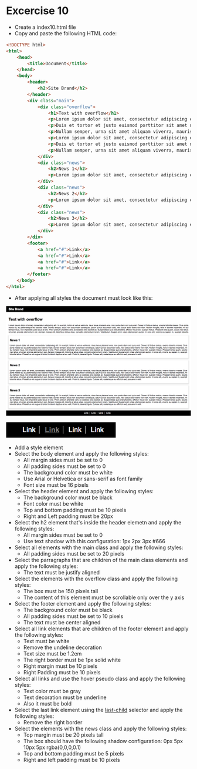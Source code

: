 # Excercise 10

* Create a index10.html file
* Copy and paste the following HTML code:

```html
<!DOCTYPE html>
<html>
    <head>
        <title>Document</title>
    </head>
    <body>
        <header>
            <h2>Site Brand</h2>
        </header>
        <div class="main">
            <div class="overflow">
                <h1>Text with overflow</h1>
                <p>Lorem ipsum dolor sit amet, consectetur adipiscing elit. In suscipit, tortor et varius vehicula, risus lacus placerat eros, non porta diam orci quis erat. Donec id finibus metus, viverra lobortis massa. Duis porta mattis ex, eu pellentesque leo lobortis vitae. Donec tempor, lacus non accumsan consequat, ipsum purus accumsan odio, nec luctus dolor libero non nibh. Nullam fringilla, felis in laoreet imperdiet, mi dui tempor risus, non imperdiet justo lacus id orci. Proin pretium pharetra velit, ac sodales eros laoreet ac. Suspendisse quis erat pharetra, efficitur risus non, suscipit metus. Praesent eros quam, iaculis nec tellus sit amet, gravida elementum est. Aenean massa elit, lobortis a tellus vitae, convallis elementum lorem. Vestibulum feugiat enim vitae ullamcorper auctor. In eros elit, viverra eu sapien in, suscipit lobortis tellus. Phasellus vel augue id tortor tincidunt dapibus et eu velit. Proin id placerat ligula. Duis ex elit, scelerisque eu efficitur sed, posuere in velit.</p>
                <p>Duis et tortor et justo euismod porttitor sit amet nec magna. Etiam faucibus ante a sagittis convallis. Sed luctus, ipsum non viverra vestibulum, urna nunc posuere ipsum, ac maximus purus lacus luctus urna. Cras ac ipsum id sem feugiat elementum ac eu est. Suspendisse sed urna quis lacus fringilla bibendum vel lacinia nunc. Vivamus ut libero et leo auctor pretium nec id diam. Suspendisse facilisis nisi et rutrum euismod. Aliquam pharetra vulputate nunc, non aliquet urna scelerisque eu. Integer id tortor lorem. Praesent placerat tincidunt eros, id tristique nisi accumsan ut. Fusce efficitur sapien id convallis posuere. Nam at ultricies nisi. Nullam non justo consequat, gravida urna non, malesuada odio.</p>
                <p>Nullam semper, urna sit amet aliquam viverra, mauris eros fringilla elit, at lacinia ligula est sed ipsum. Nulla elit nunc, tincidunt sit amet nulla eu, tristique sagittis leo. Nam sed risus id eros fringilla mollis. Nulla facilisi. Etiam at orci eleifend, dapibus odio quis, tempus quam. Nunc iaculis euismod urna vel feugiat. Nam pharetra justo non sem sodales, sed pellentesque tortor eleifend. Aliquam a metus quis felis eleifend aliquet. Maecenas et felis libero. Aenean cursus porta magna, vel gravida dui cursus at. Ut vel ipsum ornare, pretium leo sed, pharetra mi. Donec at leo non nulla efficitur ullamcorper. Ut suscipit purus justo, at viverra sem viverra et. Etiam vel consequat mauris. Aliquam vitae ornare nisi. Phasellus facilisis non metus vitae elementum.</p>
                <p>Lorem ipsum dolor sit amet, consectetur adipiscing elit. In suscipit, tortor et varius vehicula, risus lacus placerat eros, non porta diam orci quis erat. Donec id finibus metus, viverra lobortis massa. Duis porta mattis ex, eu pellentesque leo lobortis vitae. Donec tempor, lacus non accumsan consequat, ipsum purus accumsan odio, nec luctus dolor libero non nibh. Nullam fringilla, felis in laoreet imperdiet, mi dui tempor risus, non imperdiet justo lacus id orci. Proin pretium pharetra velit, ac sodales eros laoreet ac. Suspendisse quis erat pharetra, efficitur risus non, suscipit metus. Praesent eros quam, iaculis nec tellus sit amet, gravida elementum est. Aenean massa elit, lobortis a tellus vitae, convallis elementum lorem. Vestibulum feugiat enim vitae ullamcorper auctor. In eros elit, viverra eu sapien in, suscipit lobortis tellus. Phasellus vel augue id tortor tincidunt dapibus et eu velit. Proin id placerat ligula. Duis ex elit, scelerisque eu efficitur sed, posuere in velit.</p>
                <p>Duis et tortor et justo euismod porttitor sit amet nec magna. Etiam faucibus ante a sagittis convallis. Sed luctus, ipsum non viverra vestibulum, urna nunc posuere ipsum, ac maximus purus lacus luctus urna. Cras ac ipsum id sem feugiat elementum ac eu est. Suspendisse sed urna quis lacus fringilla bibendum vel lacinia nunc. Vivamus ut libero et leo auctor pretium nec id diam. Suspendisse facilisis nisi et rutrum euismod. Aliquam pharetra vulputate nunc, non aliquet urna scelerisque eu. Integer id tortor lorem. Praesent placerat tincidunt eros, id tristique nisi accumsan ut. Fusce efficitur sapien id convallis posuere. Nam at ultricies nisi. Nullam non justo consequat, gravida urna non, malesuada odio.</p>
                <p>Nullam semper, urna sit amet aliquam viverra, mauris eros fringilla elit, at lacinia ligula est sed ipsum. Nulla elit nunc, tincidunt sit amet nulla eu, tristique sagittis leo. Nam sed risus id eros fringilla mollis. Nulla facilisi. Etiam at orci eleifend, dapibus odio quis, tempus quam. Nunc iaculis euismod urna vel feugiat. Nam pharetra justo non sem sodales, sed pellentesque tortor eleifend. Aliquam a metus quis felis eleifend aliquet. Maecenas et felis libero. Aenean cursus porta magna, vel gravida dui cursus at. Ut vel ipsum ornare, pretium leo sed, pharetra mi. Donec at leo non nulla efficitur ullamcorper. Ut suscipit purus justo, at viverra sem viverra et. Etiam vel consequat mauris. Aliquam vitae ornare nisi. Phasellus facilisis non metus vitae elementum.</p>
            </div>
            <div class="news">
                <h2>News 1</h2>
                <p>Lorem ipsum dolor sit amet, consectetur adipiscing elit. In suscipit, tortor et varius vehicula, risus lacus placerat eros, non porta diam orci quis erat. Donec id finibus metus, viverra lobortis massa. Duis porta mattis ex, eu pellentesque leo lobortis vitae. Donec tempor, lacus non accumsan consequat, ipsum purus accumsan odio, nec luctus dolor libero non nibh. Nullam fringilla, felis in laoreet imperdiet, mi dui tempor risus, non imperdiet justo lacus id orci. Proin pretium pharetra velit, ac sodales eros laoreet ac. Suspendisse quis erat pharetra, efficitur risus non, suscipit metus. Praesent eros quam, iaculis nec tellus sit amet, gravida elementum est. Aenean massa elit, lobortis a tellus vitae, convallis elementum lorem. Vestibulum feugiat enim vitae ullamcorper auctor. In eros elit, viverra eu sapien in, suscipit lobortis tellus. Phasellus vel augue id tortor tincidunt dapibus et eu velit. Proin id placerat ligula. Duis ex elit, scelerisque eu efficitur sed, posuere in velit.</p>
            </div>
            <div class="news">
                <h2>News 2</h2>
                <p>Lorem ipsum dolor sit amet, consectetur adipiscing elit. In suscipit, tortor et varius vehicula, risus lacus placerat eros, non porta diam orci quis erat. Donec id finibus metus, viverra lobortis massa. Duis porta mattis ex, eu pellentesque leo lobortis vitae. Donec tempor, lacus non accumsan consequat, ipsum purus accumsan odio, nec luctus dolor libero non nibh. Nullam fringilla, felis in laoreet imperdiet, mi dui tempor risus, non imperdiet justo lacus id orci. Proin pretium pharetra velit, ac sodales eros laoreet ac. Suspendisse quis erat pharetra, efficitur risus non, suscipit metus. Praesent eros quam, iaculis nec tellus sit amet, gravida elementum est. Aenean massa elit, lobortis a tellus vitae, convallis elementum lorem. Vestibulum feugiat enim vitae ullamcorper auctor. In eros elit, viverra eu sapien in, suscipit lobortis tellus. Phasellus vel augue id tortor tincidunt dapibus et eu velit. Proin id placerat ligula. Duis ex elit, scelerisque eu efficitur sed, posuere in velit.</p>
            </div>
            <div class="news">
                <h2>News 3</h2>
                <p>Lorem ipsum dolor sit amet, consectetur adipiscing elit. In suscipit, tortor et varius vehicula, risus lacus placerat eros, non porta diam orci quis erat. Donec id finibus metus, viverra lobortis massa. Duis porta mattis ex, eu pellentesque leo lobortis vitae. Donec tempor, lacus non accumsan consequat, ipsum purus accumsan odio, nec luctus dolor libero non nibh. Nullam fringilla, felis in laoreet imperdiet, mi dui tempor risus, non imperdiet justo lacus id orci. Proin pretium pharetra velit, ac sodales eros laoreet ac. Suspendisse quis erat pharetra, efficitur risus non, suscipit metus. Praesent eros quam, iaculis nec tellus sit amet, gravida elementum est. Aenean massa elit, lobortis a tellus vitae, convallis elementum lorem. Vestibulum feugiat enim vitae ullamcorper auctor. In eros elit, viverra eu sapien in, suscipit lobortis tellus. Phasellus vel augue id tortor tincidunt dapibus et eu velit. Proin id placerat ligula. Duis ex elit, scelerisque eu efficitur sed, posuere in velit.</p>
            </div>
        </div>
        <footer>
            <a href="#">Link</a>
            <a href="#">Link</a>
            <a href="#">Link</a>
            <a href="#">Link</a>
        </footer>       
    </body>
</html>
```

* After applying all styles the document must look like this:

![Ex 10](./results/ex_10.png)

![Ex 10](./results/ex_10b.png)

* Add a style element
* Select the body element and apply the following styles:
  * All margin sides must be set to 0
  * All padding sides must be set to 0
  * The background color must be white
  * Use Arial or Helvetica or sans-serif as font family
  * Font size must be 16 pixels 
* Select the header element and apply the following styles:
  * The background color must be black
  * Font color must be white
  * Top and bottom padding must be 10 pixels
  * Right and Left padding must be 20px
* Select the h2 element that's inside the header elemetn and apply the following styles:
  * All margin sides must be set to 0
  * Use text shadow with this configuration: 1px 2px 3px #666 
* Select all elements with the main class and apply the following styles:
  * All padding sides must be set to 20 pixels
* Select the parragraphs that are children of the main class elements and apply the following styles:
  * The text must be justify aligned
* Select the elements with the overflow class and apply the following styles:
  * The box must be 150 pixels tall
  * The content of this element must be scrollable only over the y axis
* Select the footer element and apply the following styles:
  * The background color must be black
  * All padding sides must be set to 10 pixels
  * The text must be center aligned
* Select all link elements that are children of the footer element and apply the following styles:
  * Text must be white
  * Remove the undeline decoration
  * Text size must be 1.2em
  * The right border must be 1px solid white
  * Right margin must be 10 pixels
  * Right Padding must be 10 pixels
* Select all links and use the hover pseudo class and apply the following styles:
  * Text color must be gray
  * Text decoration must be underline
  * Also it must be bold
* Select the last link element using the [last-child](https://developer.mozilla.org/en-US/docs/Web/CSS/:last-child) selector and apply the following styles:
  * Remove the right border
* Select the elements with the news class and apply the following styles:
  * Top margin must be 20 pixels tall
  * The box should have the following shadow configuration: 0px 5px 10px 5px rgba(0,0,0,0.1)
  * Top and bottom padding must be 5 pixels
  * Right and left padding must be 10 pixels
